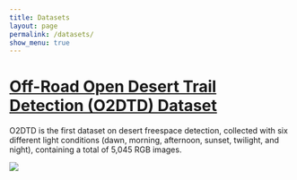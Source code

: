 ```yaml
---
title: Datasets
layout: page
permalink: /datasets/
show_menu: true
---
```


# <a href="/datasets/offroad/">Off-Road Open Desert Trail Detection (O2DTD) Dataset</a>
O2DTD is the first dataset on desert freespace detection, collected with six       different light conditions (dawn, morning, afternoon, sunset, twilight, and       night), containing a total of 5,045 RGB images.

<img src="/assets/O2DTD_Dataset_Demo_cropped.gif"/>